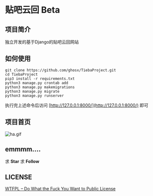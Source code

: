 # 贴吧云回 Beta 

## 项目简介

独立开发的基于Django的贴吧云回网站

## 如何使用

```shell
git clone https://github.com/ghosx/TiebaProject.git
cd TiebaProject
pip3 install -r requirements.txt
python3 manage.py crontab add
python3 manage.py makemigrations
python3 manage.py migrate
python3 manage.py runserver
```

执行完上述命令后访问 [http://127.0.0.1:8000/](http://127.0.0.1:8000/) 即可

## 项目首页
![ha.gif](https://i.loli.net/2018/08/16/5b7556bb2ce4e.png)

## emmmm.... 

求 **Star** 求 **Follow**

## LICENSE

[WTFPL – Do What the Fuck You Want to Public License](http://www.wtfpl.net/about/)

